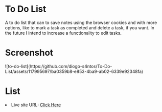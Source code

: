 <h1>To Do List</h1>
A to do list that can to save notes using the browser cookies and with more options, like to mark a task as completed and delete a task, if you want. In the future I intend to increase a functionality to edit tasks.

<h1>Screenshot</h1>
![to-do-list](https://github.com/diogo-s4ntos/To-Do-List/assets/117995697/ba0359b8-e853-4ba9-ab02-6339e92348fa)

<h1>List</h1>
<li>Live site URL: <a href="">Click Here</a></li>
